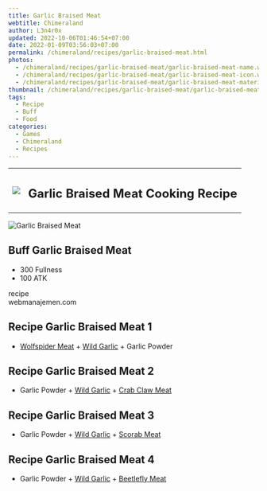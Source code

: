 ```yaml
---
title: Garlic Braised Meat
webtitle: Chimeraland
author: L3n4r0x
updated: 2022-10-06T01:46:54+07:00
date: 2022-01-09T03:56:03+07:00
permalink: /chimeraland/recipes/garlic-braised-meat.html
photos:
  - /chimeraland/recipes/garlic-braised-meat/garlic-braised-meat-name.webp
  - /chimeraland/recipes/garlic-braised-meat/garlic-braised-meat-icon.webp
  - /chimeraland/recipes/garlic-braised-meat/garlic-braised-meat-material.webp
thumbnail: /chimeraland/recipes/garlic-braised-meat/garlic-braised-meat-icon.webp
tags:
  - Recipe
  - Buff
  - Food
categories:
  - Games
  - Chimeraland
  - Recipes
---
```


<section id="bootstrap-wrapper"><link rel="stylesheet" href="https://cdn.statically.io/gh/dimaslanjaka/Web-Manajemen/40ac3225/css/bootstrap-4.5-wrapper.css"/><div class="row mb-2"><div class="col-md-12 mb-2"><table class="table" id="post-info"><tbody><tr><td><img class="d-inline-block me-2" src="/chimeraland/recipes/garlic-braised-meat/garlic-braised-meat-icon.webp" width="auto" height="auto"/></td><td><h1 class="fs-5">Garlic Braised Meat Cooking Recipe</h1></td></tr></tbody></table></div></div><div class="card mb-2"><div class="row g-0"><div class="col-sm-4 position-relative mb-2"><img src="/chimeraland/recipes/garlic-braised-meat/garlic-braised-meat-material.webp" class="card-img fit-cover w-100 h-100" alt="Garlic Braised Meat" data-fancybox="true"/></div><div class="col-sm-8 mb-2"><div class="card-body"><h2 class="card-title fs-5">Buff Garlic Braised Meat</h2><div class="card-text"><ul><li>300 Fullness</li><li>100 ATK</li></ul></div><span class="badge rounded-pill bg-dark">recipe</span></div><div class="card-footer text-end text-muted">webmanajemen.com</div></div></div></div><div class="row mb-2"><div class="col-12 col-lg-6 recipe-item mb-2"><div class="card"><div class="card-body"><h2 class="card-title fs-5">Recipe Garlic Braised Meat 1</h2><div class="card-text"><ul><li><a class="text-decoration-none" href="/chimeraland/materials/wolfspider-meat.html">Wolfspider Meat</a><span> + </span><a class="text-decoration-none" href="/chimeraland/materials/wild-garlic.html">Wild Garlic</a><span> + </span>Garlic Powder</li></ul></div></div></div></div><div class="col-12 col-lg-6 recipe-item mb-2"><div class="card"><div class="card-body"><h2 class="card-title fs-5">Recipe Garlic Braised Meat 2</h2><div class="card-text"><ul><li>Garlic Powder<span> + </span><a class="text-decoration-none" href="/chimeraland/materials/wild-garlic.html">Wild Garlic</a><span> + </span><a class="text-decoration-none" href="/chimeraland/materials/crab-claw-meat.html">Crab Claw Meat</a></li></ul></div></div></div></div><div class="col-12 col-lg-6 recipe-item mb-2"><div class="card"><div class="card-body"><h2 class="card-title fs-5">Recipe Garlic Braised Meat 3</h2><div class="card-text"><ul><li>Garlic Powder<span> + </span><a class="text-decoration-none" href="/chimeraland/materials/wild-garlic.html">Wild Garlic</a><span> + </span><a class="text-decoration-none" href="/chimeraland/materials/scorab-meat.html">Scorab Meat</a></li></ul></div></div></div></div><div class="col-12 col-lg-6 recipe-item mb-2"><div class="card"><div class="card-body"><h2 class="card-title fs-5">Recipe Garlic Braised Meat 4</h2><div class="card-text"><ul><li>Garlic Powder<span> + </span><a class="text-decoration-none" href="/chimeraland/materials/wild-garlic.html">Wild Garlic</a><span> + </span><a class="text-decoration-none" href="/chimeraland/materials/beetlefly-meat.html">Beetlefly Meat</a></li></ul></div></div></div></div></div></section>